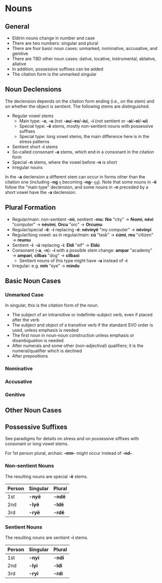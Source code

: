 # Nouns

## General

+ Eldirin nouns change in number and case
+ There are two numbers: singular and plural
+ There are four basic noun cases: unmarked, nominative, accusative, and genitive
+ There are TBD other noun cases: dative, locative, instrumental, ablative, allative
+ In addition, possessive suffixes can be added
+ The citation form is the unmarked singular

## Noun Declensions

The declension depends on the citation form ending (i.e., on the stem) and on whether the object is sentient. The following stems are distinguished.

+ Regular vowel stems
  + Main type: **-o**, **-u** (not **-au**/**-eu**/**-iu**), **-i** (not sentient or **-ai**/**-oi**/**-ui**)
  + Special type: **-ë** stems, mostly non-sentient nouns with possessive suffixes
  + Special type: long vowel stems; the main difference here is in the stress patterns
+ Sentient short **-i** stems
+ So-called consonant **-a** stems, which end in a consonant in the citation form
+ Special **-n** stems, where the vowel before **-n** is short
+ Irregular nouns

In the **-a** declension a different stem can occur in forms other than the citation one (including **-ng** `ŋ` becoming **-ng-** `ŋɡ`).
Note that some nouns in **-ë** follow the "main type" declension, and some nouns in **-n** preceded by a short vowel have the **-a** declension.

## Plural Formation

+ Regular/main: non-sentient **-mi**, sentient **-mu**: **fëo** "city" → **fëomi**, **névi** "computer" → **névimi**, **Orcu** "orc" → **Orcumu**
+ Regular/special **-ë**: **-í** replacing **-é**: **névinyë** "my computer" → **névinyí**
+ Regular/long vowel: as in regular/main: **cú** "task" → **cúmi**, **reu** "citizen" → **reumu**
+ Sentient **-i**: **-ú** replacing **-i**: **Eldi** "elf" → **Eldú**
+ Consonant (**-a**, **-n**): **-i** with a possible stem change: **ampar** "academy" → **ampari**, **cilbas** "dog" → **cilbaxi**
  + Sentient nouns of this type might have **-u** instead of **-i**
+ Irregular: e.g. **mín** "eye" → **mindu**

## Basic Noun Cases

### Unmarked Case

In singular, this is the citation form of the noun.

+ The subject of an intransitive or indefinite-subject verb, even if placed after the verb
+ The subject and object of a transitive verb if the standard SVO order is used, unless emphasis is needed
+ The first noun in noun-noun construction unless emphasis or disambiguation is needed
+ After numerals and some other (non-adjectival) qualifiers; it is the numeral/qualifier which is declined
+ After prepositions

### Nominative

### Accusative

### Genitive

## Other Noun Cases

## Possessive Suffixes

See paradigms for details on stress and on possessive siffixes with consonant or long vowel stems.

For 1st person plural, archaic **-mm-** might occur instead of **-nd-**.

### Non-sentient Nouns

The resulting nouns are special **-ë** stems.

| Person | Singular | Plural |
|:---|:---|:---|
| 1st | **-nyë** | **-ndë** | 
| 2nd | **-lyë** | **-ldë** | 
| 3rd | **-ryë** | **-rdë** | 

### Sentient Nouns

The resulting nouns are sentient **-i** stems.

| Person | Singular | Plural |
|:---|:---|:---|
| 1st | **-nyi** | **-ndi** | 
| 2nd | **-lyi** | **-ldi** | 
| 3rd | **-ryi** | **-rdi** | 
